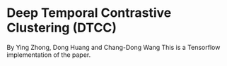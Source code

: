 Deep Temporal Contrastive Clustering (DTCC)
====
By Ying Zhong, Dong Huang and Chang-Dong Wang
This is a Tensorflow implementation of the paper.
